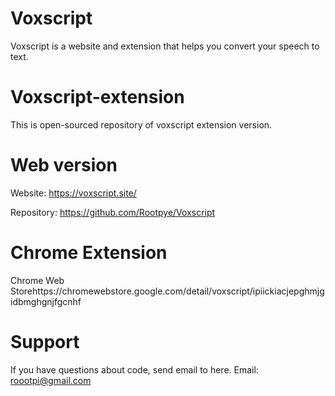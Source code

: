 # Voxscript
Voxscript is a website and extension that helps you convert your speech to text.

# Voxscript-extension
This is open-sourced repository of voxscript extension version.

# Web version
Website: https://voxscript.site/

Repository: https://github.com/Rootpye/Voxscript

# Chrome Extension
Chrome Web Storehttps://chromewebstore.google.com/detail/voxscript/ipiickiacjepghmjgidbmghgnjfgcnhf

# Support
If you have questions about code, send email to here.
Email: roootpi@gmail.com

